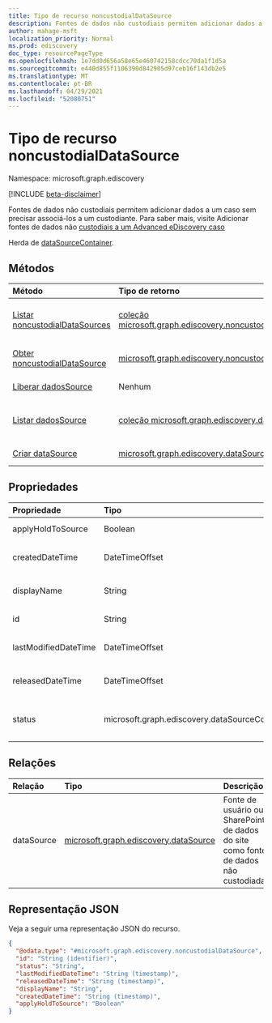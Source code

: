 ```yaml
---
title: Tipo de recurso noncustodialDataSource
description: Fontes de dados não custodiais permitem adicionar dados a um caso sem precisar associá-los a um custodiante
author: mahage-msft
localization_priority: Normal
ms.prod: ediscovery
doc_type: resourcePageType
ms.openlocfilehash: 1e7dd0d656a58e65e460742158cdcc70da1f1d5a
ms.sourcegitcommit: e440d855f1106390d842905d97ceb16f143db2e5
ms.translationtype: MT
ms.contentlocale: pt-BR
ms.lasthandoff: 04/29/2021
ms.locfileid: "52080751"
---
```

# <a name="noncustodialdatasource-resource-type"></a>Tipo de recurso noncustodialDataSource

Namespace: microsoft.graph.ediscovery

[!INCLUDE [beta-disclaimer](../../includes/beta-disclaimer.md)]

Fontes de dados não custodiais permitem adicionar dados a um caso sem precisar associá-los a um custodiante. Para saber mais, visite Adicionar fontes de dados não [custodiais a um Advanced eDiscovery caso](https://docs.microsoft.com/microsoft-365/compliance/non-custodial-data-sources)

Herda de [dataSourceContainer](../resources/ediscovery-datasourcecontainer.md).

## <a name="methods"></a>Métodos

|Método|Tipo de retorno|Descrição|
|:---|:---|:---|
|[Listar noncustodialDataSources](../api/ediscovery-noncustodialdatasource-list.md)|[coleção microsoft.graph.ediscovery.noncustodialDataSource](../resources/ediscovery-noncustodialdatasource.md)|Obter uma lista dos [objetos noncustodialDataSource](../resources/ediscovery-noncustodialdatasource.md) e suas propriedades.|
|[Obter noncustodialDataSource](../api/ediscovery-noncustodialdatasource-get.md)|[microsoft.graph.ediscovery.noncustodialDataSource](../resources/ediscovery-noncustodialdatasource.md)|Leia as propriedades e as relações de [um objeto noncustodialDataSource.](../resources/ediscovery-noncustodialdatasource.md)|
|[Liberar dadosSource](../api/ediscovery-noncustodialdatasource-release.md)|Nenhum|Libera uma fonte de dados não custodiada.|
|[Listar dadosSource](../api/ediscovery-noncustodialdatasource-list-datasource.md)|[coleção microsoft.graph.ediscovery.dataSource](../resources/ediscovery-datasource.md)|Obter os recursos dataSource da propriedade de navegação dataSource.|
|[Criar dataSource](../api/ediscovery-noncustodialdatasource-post.md)|[microsoft.graph.ediscovery.dataSource](../resources/ediscovery-datasource.md)|Crie um novo objeto dataSource.|

## <a name="properties"></a>Propriedades

|Propriedade|Tipo|Descrição|
|:---|:---|:---|
|applyHoldToSource|Boolean|Indica se a espera é aplicada à fonte de dados não custodial (como caixa de correio ou site).|
|createdDateTime|DateTimeOffset|Data e hora criadas do nonCustodialDataSource. Herdado [de microsoft.graph.ediscovery.dataSourceContainer](../resources/ediscovery-datasourcecontainer.md).|
|displayName|String|Nome de exibição do noncustodialDataSource. Herdado [de microsoft.graph.ediscovery.dataSourceContainer](../resources/ediscovery-datasourcecontainer.md).|
|id|String|Identificador exclusivo do nonCustodialDataSource. Herdado da [entidade](../resources/entity.md).|
|lastModifiedDateTime|DateTimeOffset|Data e hora da última modificação do nonCustodialDataSource. Herdado [de microsoft.graph.ediscovery.dataSourceContainer](../resources/ediscovery-datasourcecontainer.md).|
|releasedDateTime|DateTimeOffset|Data e hora em que o nonCustodialDataSource foi liberado do caso. Herdado [de microsoft.graph.ediscovery.dataSourceContainer](../resources/ediscovery-datasourcecontainer.md).|
|status|microsoft.graph.ediscovery.dataSourceContainerStatus|Status mais recente do nonCustodialDataSource. Herdado [de microsoft.graph.ediscovery.dataSourceContainer](../resources/ediscovery-datasourcecontainer.md). Os valores possíveis são: `Active`, `Released`.|

## <a name="relationships"></a>Relações

|Relação|Tipo|Descrição|
|:---|:---|:---|
|dataSource|[microsoft.graph.ediscovery.dataSource](../resources/ediscovery-datasource.md)|Fonte de usuário ou SharePoint de dados do site como fonte de dados não custodiada.|

## <a name="json-representation"></a>Representação JSON

Veja a seguir uma representação JSON do recurso.
<!-- {
  "blockType": "resource",
  "keyProperty": "id",
  "@odata.type": "microsoft.graph.ediscovery.noncustodialDataSource",
  "baseType": "microsoft.graph.ediscovery.dataSourceContainer",
  "openType": false
}
-->

``` json
{
  "@odata.type": "#microsoft.graph.ediscovery.noncustodialDataSource",
  "id": "String (identifier)",
  "status": "String",
  "lastModifiedDateTime": "String (timestamp)",
  "releasedDateTime": "String (timestamp)",
  "displayName": "String",
  "createdDateTime": "String (timestamp)",
  "applyHoldToSource": "Boolean"
}
```
